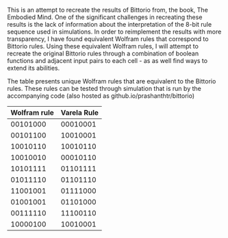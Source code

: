 
This is an attempt to recreate the results of Bittorio from, the book, The
Embodied Mind. One of the significant challenges in recreating these results is
the lack of information about the interpretation of the 8-bit rule sequence used
in simulations. In order to reimplement the results with more transparency, I
have found equivalent Wolfram rules that correspond to Bittorio rules. Using
these equivalent Wolfram rules, I will attempt to recreate the original Bittorio
rules through a combination of boolean functions and adjacent input pairs to
each cell - as as well find ways to extend its abilities.


The table presents unique Wolfram rules that are equivalent to the Bittorio
rules. These rules can be tested through simulation that is run by the
accompanying code (also hosted as github.io/prashanthtr/bittorio)

| Wolfram rule | Varela Rule |
| :----------  | :---------  |
| 00101000     | 00010001    |
| 00101100     | 10010001    |
| 10010110     | 10010110    |
| 10010010     | 00010110    |
| 10101111     | 01101111    |
| 01011110     | 01101110    |
| 11001001     | 01111000    |
| 01001001     | 01101000    |
| 00111110     | 11100110    |
| 10000100     | 10010001    |



<!-- operational closure and structural coupling in a 1D cellular automaton (CA). -->

<!-- From theory, the combination of closure and coupling brings forth a world of -->
<!-- signification in an environment of random perturbations [Varela, 1991]. -->

<!-- This theory of emergent signification was implemented as a cellular automata, -->
<!-- named Bittorio. -->

<!-- Closure was opertaionalized through pairs of boolean functions -->
<!-- (8 bit binary digits) that specify changes in the state as a function of -->
<!-- adjacent cells. The environmental perturbations were specified as binary -->
<!-- sequences that change the state of one or more cells in Bittorio. In response, -->
<!-- Bittorio self-organizes its state in response to the perturbing sequences. -->

<!-- Signification: Bittorio demonstrates two types of changes in state when it -->
<!-- self-organizes in response to perturbing sequences. While some perturbations -->
<!-- result in temporary change of state, other sequence of pertubations result in -->
<!-- permanent changes in spatio-temporal configuration of the cellular automaton. -->
<!-- The sequences that result in permanent changes in spatio-temporal configuration -->
<!-- of the cellular automataon are understood as its world of signification. -->

<!-- Reimplmenting the results: -->

<!-- One of the significant challenges in recreating these results of Bittorio is the -->
<!-- lack of information about the interpretation of the 8-bit rule sequence. -->

<!-- On the one hand, the rules 8-bit rules seem to be differently interpreted from -->
<!-- the CA rules used in other sources (e.g., Wolfram rules). This is clear as the -->
<!-- simulations of Bittorio do not pictorially correspond to simulations of the same -->
<!-- rule sequence interpreted in Wolfram rule. On the other hand, the available -->
<!-- material does not provide sufficient information to parse the rules in terms of -->
<!-- input pairs and boolean functions. -->


<!-- Qualitative method to find equivalence: -->

<!-- In order to reimplement the results, I have qualitatively compared the -->
<!-- simulation images in order to find a equivalence between CA rules ahd Bittorio -->
<!-- rules. The three steps in the process are: -->

<!-- 1) compare the simulation images from Bittorio (In Embodied Mind), and the -->
<!-- visual properties of Wolfram's Cellular automata rules (Wolfram, 1986) to find -->
<!-- an equivalent Wolfram rule. -->

<!-- 2) Verify the equivalence of the Wolfram rule through experimental simulation. -->

<!-- 3) Using the Wolfram rule, attempt to recreate the original rules through a -->
<!-- combination of boolean functions and adjacent input pairs to each cell. -->


<!-- Results: -->

<!-- By comparing and contrasting the simulation images, I have been able to find -->
<!-- unique Wolfram rules that are equivalent to the Bittorio rules used in the -->
<!-- simulation. These rules can be used in the simulation that is run by the code. -->

<!-- | Wolfram rule | Varela Rule | -->
<!-- | :----------  | :---------  | -->
<!-- | 00101000     | 00010001    | -->
<!-- | 00101100     | 10010001    | -->
<!-- | 10010110     | 10010110    | -->
<!-- | 10010010     | 00010110    | -->
<!-- | 10101111     | 01101111    | -->
<!-- | 01011110     | 01101110    | -->
<!-- | 11001001     | 01111000    | -->
<!-- | 01001001     | 01101000    | -->
<!-- | 00111110     | 11100110    | -->
<!-- | 10000100     | 10010001    | -->






<!-- There are several different -->

<!-- correspond to Wolfram rules is , which is CA rules of -->

<!-- The -->

<!-- The CA rules were corresponded as boolean functions of the inputs to each -->
<!-- cellular unit. -->


<!-- In this environment, Bittorio encounters  perturbations of that change the state -->
<!-- of one or more cells/units in the cellular automata. -->


<!-- Bittorio was used the phenomenon of through a combination of -->






<!-- 1. The first (top) row is the initial configuration of the CA. -->
<!-- 2. Each subsequent row is the state of the CA in a subsequent time-step -->
<!-- 3. Future states can be grey, black, or white. Cells that are black or -->
<!--    white are treated as 'perturbations' that are 'external' to the CA. -->

<!-- CA rules: -->

<!-- 1. Usually, the state of a cell is computed based on its state and the -->
<!--    state of its immediate neighbors during the previous time-step -->
<!-- 2. If, however, a cell encounters a "perturbation", that cell is -->
<!--    replaced by the state of the perturbing cell. -->

<!-- User actions: -->

<!-- 1. Initial configuration: user can click the cells on or off or drag -->
<!--    (click and move) the mouse over them. -->
<!-- 2. Rules: user can enter a particular rule (in binary or decimal) or -->
<!--    select certain rules from the pull-down menu. Note: the rules in the -->
<!--    pull-down menu result in specific kinds of interesting structural -->
<!--    coupling (eg, "odd sequence recognizer") -->
<!-- 3. Perturbations: user can create perturbations by clicking cells on or -->
<!--    off (or) dragging (click and move) over them. -->



<!-- Extending bittorio to threshold neurons: -->

<!-- The central hypothesis of varela is that cognition (world of significance) -->
<!-- emerges out of closure and coupling between the boundary of the cell and the its -->
<!-- environment. -->

<!-- However, implementing this physical model with more realistic biological systems -->
<!-- is important as it will connect the ideas between the two domains better - -->
<!-- highlighting the embodied dimension of computation. -->

<!-- There are three components of bittorio : -->
<!-- 1) closure - operational closure of CA cell -->
<!-- 2) coupling - perturbations that change state of cell -->
<!-- 3) world of significance - odd sequences that are recognized as significant from a -->
<!-- background of -->

<!-- Here, I extend bittorio to a physical model - namely, that of threshold neurons. -->
<!-- The three components of bittorio are: -->

<!-- 1) coupling through voltage gated ion channels - ing difference in membrane -->
<!-- potential between the inside and the outside of the cell boundary -->

<!-- 2) closure - self-organized dynamics of CA -->

<!-- -  closure and coupling bring forth the action potential cycle - i.e., the -->
<!--   capture and release of sodium and potassium ion in and out of the cell -->

<!-- 3) world of significance - classes of functions computed by the biological Cell -->
<!-- through charge and discharge -->

<!-- 4) history of structural coupling with environment - influences the cell's dynamics -->

<!-- 5) history of structural coupling with another boundary - combinations of cells -->
<!-- compute classes of functions -->

<!-- 6) environment - rules for ion movement in a charge gradient (with randomness) -->

<!-- For example, there are conditions under which the cell is not able to enter into -->
<!-- the cycle of activation due to a lack of voltage difference across membrane. In -->
<!-- these cases, the cell and the environment do not enter a mode of viable -->
<!-- structural coupling. This may be sequences that are not recognized by the cells. -->


<!-- - how do we identify the class of functions computed by cell -->
<!-- - take output of function, convert it into binary representation (sodium, -->
<!--   chloride, potassium) -->
<!-- - feed it into the environment (adjacent to the boundary cells ) -->
<!-- - outputs that are computed by the function - trigger action potential -->
<!-- - output that are not computed by the function - do not trigger action potential -->
